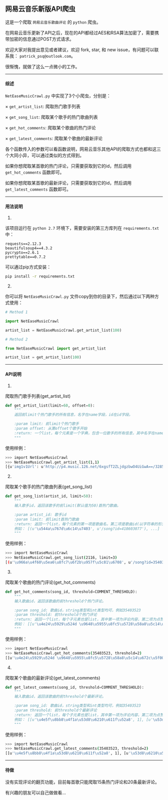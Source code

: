 ## 网易云音乐新版API爬虫

这是一个爬取 `网易云音乐歌曲评论` 的 `python` 爬虫。

在网易云音乐更新了API之后，现在的API都经过AES和RSA算法加密了，需要携带加密的信息通过POST方式请求。

欢迎大家对我提出意见或者建议，欢迎 fork, star, 和 new issue，有问题可以联系我： `patrick_psq@outlook.com`。

很惭愧，就做了这么一点微小的工作。

----

#### 综述

`NetEaseMusicCrawl.py` 中实现了3个小爬虫，分别是：

× `get_artist_list`: 爬取热门歌手列表

× `get_song_list`: 爬取某个歌手的热门歌曲列表

× `get_hot_comments`: 爬取某个歌曲的热门评论

× `get_latest_comments`: 爬取某个歌曲的最新评论

各个函数传入的参数可以看函数说明，网易云音乐其他API的爬取方式也都和这三个大同小异，可以通过类似的方式得到。

如果你想爬取某首歌的热门评论，只需要获取到它的id，然后调用 `get_hot_comments` 函数即可。

如果你想爬取某首歌的最新评论，只需要获取到它的id，然后调用 `get_latest_comments` 函数即可。

----

#### 用法说明

1.
该项目运行在 `python 2.7` 环境下，需要安装的第三方库列在 `requirements.txt` 中：
```
requests==2.12.3
beautifulsoup4==4.3.2
pycrypto==2.6.1
prettytable==0.7.2
```
可以通过pip方式安装：

```bash
pip install -r requirements.txt
```

2.
你可以将 `NetEaseMusicCrawl.py` 文件copy到你的目录下，然后通过以下两种方式使用：

```python
# Method 1

import NetEaseMusicCrawl

artist_list = NetEaseMusicCrawl.get_artist_list(100)

# Method 2

from NetEaseMusicCrawl import get_artist_list

artist_list = get_artist_list(100)

```

----

#### API说明

1.
爬取热门歌手列表(get_artist_list)

```python
def get_artist_list(limit=60, offset=0):
    """
    返回前limit个热门歌手的所有信息，名字在name字段，id在id字段。

    :param limit: 前limit个热门歌手
    :param offset: 从第offset个歌手开始
    :return: 一个list，每个元素是一个字典，包含一位歌手的所有信息，其中名字在name字段，id在id字段
    """
```

使用样例：

```bash
>>> import NetEaseMusicCrawl
>>> NetEaseMusicCrawl.get_artist_list(1,1)
[{u'img1v1Url': u'http://p4.music.126.net/6xgsfT2ZLjdgzbwO4UiGwA==/3285340746016446.jpg', u'name': u'\u9648\u5955\u8fc5', u'briefDesc': u'', u'albumSize': 90, u'img1v1Id': 3285340746016446, u'musicSize': 1535, u'alias': [u'Eason Chan'], u'picId': 3287539769315193, u'picUrl': u'http://p4.music.126.net/XZrSQeNpsfjyRmibubCb9Q==/3287539769315193.jpg', u'id': 2116, u'trans': u'', u'topicPerson': 0}]
```

2.
爬取某个歌手的热门歌曲列表(get_song_list)
```python
def get_song_list(artist_id, limit=50):
    """
    输入歌手id，返回该歌手的前limit(默认值为50)首热门歌曲。

    :param artist_id: 歌手id
    :param limit: 前limit首热门歌曲
    :return: 返回一个list，每个元素的第一项是歌曲名，第二项是歌曲id(以字符串的形式呈现)
    例如： [(u'\u544a\u767d\u6c14\u7403', u'/song?id=418603077'), ...]
    """
```

使用样例：

```bash
>>> import NetEaseMusicCrawl
>>> NetEaseMusicCrawl.get_song_list(2116, limit=3)
[(u'\u966a\u4f60\u5ea6\u8fc7\u6f2b\u957f\u5c81\u6708', u'/song?id=35403523'), (u'\u4e0d\u8981\u8bf4\u8bdd', u'/song?id=25906124'), (u'\u7ea2\u73ab\u7470', u'/song?id=65126')]
```

3.
爬取某个歌曲的热门评论(get_hot_comments)
```python
def get_hot_comments(song_id, threshold=COMMENT_THRESHOLD):
    """
    输入歌曲id，返回该歌曲的前threshold个热门评论。

    :param song_id: 歌曲id，string类型和int类型均可，例如35403523
    :param threshold: 前threshold个热门评论
    :return: 返回一个list，每个子元素也是list，其中第一项为评论内容，第二项为点赞数。
    例如： [[u'\u4e24\u5929\u524d \u9648\u5955\u8fc5\u5728\u58a8\u5c14\u672c\u5f00\u6f14\u5531\u4f1a \u5b89\u4e1c\u5c3c\u53d1\u5fae\u535a\u8bf4\u4ed6\u5728\u53f0\u4e0b\u542c\u7684\u611f\u6168\u4e07\u5206 \u5c31\u50cf\u505a\u4e86\u4e00\u573a\u68a6 \u4ed6\u7ec8\u4e8e\u5b8c\u6210\u4e86\u81ea\u5df1\u7684\u68a6 \u81ea\u5df1\u559c\u6b22\u7684\u6b4c\u624b\u4e3a\u4ed6\u7684\u4e66\u5531\u7684\u4e3b\u9898\u66f2 \u4f60\u6709\u68a6\u60f3\u4f60\u5c31\u8981\u634d\u536b\u5b83~', 64520],...]
    """
```

使用样例：

```bash
>>> import NetEaseMusicCrawl
>>> NetEaseMusicCrawl.get_hot_comments(35403523, threshold=2)
[[u'\u4e24\u5929\u524d \u9648\u5955\u8fc5\u5728\u58a8\u5c14\u672c\u5f00\u6f14\u5531\u4f1a \u5b89\u4e1c\u5c3c\u53d1\u5fae\u535a\u8bf4\u4ed6\u5728\u53f0\u4e0b\u542c\u7684\u611f\u6168\u4e07\u5206 \u5c31\u50cf\u505a\u4e86\u4e00\u573a\u68a6 \u4ed6\u7ec8\u4e8e\u5b8c\u6210\u4e86\u81ea\u5df1\u7684\u68a6 \u81ea\u5df1\u559c\u6b22\u7684\u6b4c\u624b\u4e3a\u4ed6\u7684\u4e66\u5531\u7684\u4e3b\u9898\u66f2 \u4f60\u6709\u68a6\u60f3\u4f60\u5c31\u8981\u634d\u536b\u5b83~', 64520], [u'\u6211\u4eec\u7528\u521d\u4e2d\u4e09\u5e74\u53bb\u76fc\u671b\u9ad8\u4e2d\u4e09\u5e74\uff0c\u6211\u4eec\u7528\u9ad8\u4e2d\u4e09\u5e74\u53bb\u61a7\u61ac\u5927\u5b66\u56db\u5e74\uff0c\u800c\u7528\u5927\u5b66\u56db\u5e74\u53bb\u6000\u5ff5\u4e2d\u5b66\u516d\u5e74\uff0c\u6700\u7ec8\u7528\u6211\u4eec\u7684\u4e00\u751f\u53bb\u796d\u5960\u6211\u4eec\u7684\u9752\u6625\u3002 \u5927\u5b78\u5373\u5c06\u7ed3\u675f\u8c01\u4f1a\u966a\u6211\u8d70\u4e0b\u4e00\u6bb5[\u7231\u5fc3][\u7231\u5fc3]', 60442]]
```

4.
爬取某个歌曲的最新评论(get_latest_comments)
```python
def get_latest_comments(song_id, threshold=COMMENT_THRESHOLD):
    """
    输入歌曲id，返回该歌曲的前threshold个最新评论。

    :param song_id: 歌曲id，string类型和int类型均可，例如35403523
    :param threshold: 前threshold个最新评论
    :return: 返回一个list，每个子元素也是list，其中第一项为评论内容，第二项为点赞数。
    例如： [[u'\u4e5f\u8bb8\u4f1a\u53d8\u6210\u611f\u52a8', 1], [u'\u53d8\u6210\u52c7\u6562', 0]]
    """
```

使用样例：

```bash
>>> import NetEaseMusicCrawl
>>> NetEaseMusicCrawl.get_latest_comments(35403523, threshold=2)
[[u'\u4e5f\u8bb8\u4f1a\u53d8\u6210\u611f\u52a8', 1], [u'\u53d8\u6210\u52c7\u6562', 0]]
```
----

#### 待做

没有实现评论的翻页功能，目前每首歌只能爬取15条热门评论和20条最新评论。

有兴趣的朋友可以自己做做看...
